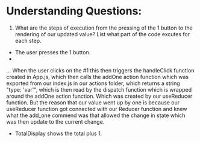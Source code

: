 # Understanding Questions:
1. What are the steps of execution from the pressing of the 1 button to the rendering of our updated value? List what part of the code excutes for each step.
* The user presses the 1 button.
* 
...
When the user clicks on the #1 this then triggers the handleClick function created in App.js, which then calls the addOne action function which was exported from our index.js in our actions folder, which returns a string "type: 'var'", which is then read by the dispatch function which is wrapped around the addOne action function. Which was created by our useReducer function. But the reason that our value went up by one is because our useReducer function got connected with our Reducer function and knew what the add_one commend was that allowed the change in state which was then update to the current change.

* TotalDisplay shows the total plus 1.
